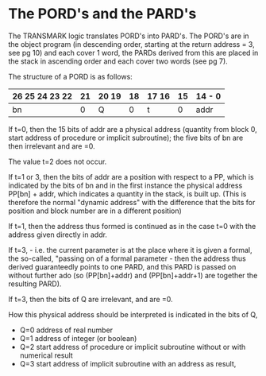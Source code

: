 # The PORD's and the PARD's

The TRANSMARK logic translates PORD's into PARD's.
The PORD's are in the object program (in descending order,
starting at the return address = 3, see pg 10) and each cover 1 word,
the PARDs derived from this are placed in the stack in ascending order
and each cover two words (see pg 7).

The structure of a PORD is as follows:

|26 25 24 23 22|21|20 19|18|17 16|15|14 - 0|
| ------------ |--| --- |--| --- |--| ---- |
|      bn      |0 |  Q  |0 |  t  |0 | addr |

If t=0, then the 15 bits of addr are a physical address
(quantity from block 0, start address of procedure or implicit subroutine);
the five bits of bn are then irrelevant and are =0.

The value t=2 does not occur.

If t=1 or 3, then the bits of addr are a position with respect to a PP,
which is indicated by the bits of bn and in the first instance
the physical address PP[bn] + addr, which
indicates a quantity in the stack, is built up.
(This is therefore the normal "dynamic address" with the difference that
the bits for position and block number are in a different position)

If t=1, then the address thus formed is continued
as in the case t=0 with the address given directly in addr.

If t=3, - i.e. the current parameter is at the place where
it is given a formal, the so-called, "passing on of a formal
parameter - then the address thus derived guaranteedly points to one PARD,
and this PARD is passed on without further ado
(so (PP[bn]+addr) and (PP[bn]+addr+1) are together the resulting PARD).

If t=3, then the bits of Q are irrelevant, and are =0.

How this physical address should be interpreted is indicated in the bits of Q,

 * Q=0 address of real number
 * Q=1 address of integer (or boolean)
 * Q=2 start address of procedure or implicit subroutine without or with numerical result
 * Q=3 start address of implicit subroutine with an address as result,
